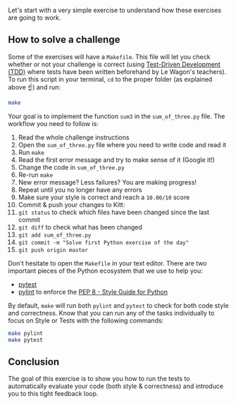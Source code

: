Let's start with a very simple exercise to understand how these exercises are going to work.

## How to solve a challenge

Some of the exercises will have a `Makefile`. This file will let you check whether or not your challenge is correct (using [Test-Driven Development (TDD)](https://en.wikipedia.org/wiki/Test-driven_development) where tests have been written beforehand by Le Wagon's teachers). To run this script in your terminal, `cd` to the proper folder (as explained above ☝️) and run:

```bash
make
```

Your goal is to implement the function `sum3` in the `sum_of_three.py` file. The workflow you need to follow is:

1. Read the whole challenge instructions
1. Open the `sum_of_three.py` file where you need to write code and read it
1. Run `make`
1. Read the first error message and try to make sense of it (Google it!)
1. Change the code in `sum_of_three.py`
1. Re-run `make`
1. New error message? Less failures? You are making progress!
1. Repeat until you no longer have any errors
1. Make sure your style is correct and reach a `10.00/10` score
1. Commit & push your changes to Kitt:
  1. `git status` to check which files have been changed since the last commit
  1. `git diff` to check what has been changed
  1. `git add sum_of_three.py`
  1. `git commit -m "Solve first Python exercise of the day"`
  1. `git push origin master`

Don't hesitate to open the `Makefile` in your text editor. There are two important pieces of the Python ecosystem that we use to help you:

- [pytest](https://docs.pytest.org/en/latest/)
- [pylint](https://www.pylint.org/) to enforce the [PEP 8 - Style Guide for Python](https://www.python.org/dev/peps/pep-0008/)

By default, `make` will run both `pylint` and `pytest` to check for both code style and correctness.
Know that you can run any of the tasks individually to focus on Style or Tests with the following commands:

```bash
make pylint
make pytest
```

## Conclusion

The goal of this exercise is to show you how to run the tests to automatically evaluate your code (both style & correctness) and introduce you to this tight feedback loop.
